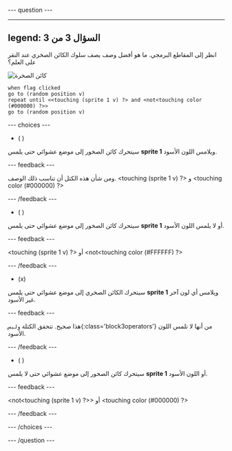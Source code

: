 
--- question ---

---
legend: السؤال 3 من 3
---

انظر إلى المقاطع البرمجي. ما هو أفضل وصف يصف سلوك الكائن الصخري عند النقر على العلم؟


![كائن الصخرة](images/rocks-sprite.png)

```blocks3
when flag clicked
go to (random position v)
repeat until <<touching (sprite 1 v) ?> and <not<touching color (#000000) ?>>
go to (random position v)
```

--- choices ---

- ( )

سيتحرك كائن الصخور إلى موضع عشوائي حتى يلمس **sprite 1** ويلامس اللون الأسود.

  --- feedback ---

ومن شأن هذه الكتل أن تناسب ذلك الوصف. 
<touching (sprite 1 v) ?> و <touching color (#000000) ?>

  --- /feedback ---

- ( )

سيتحرك كائن الصخور إلى موضع عشوائي حتى يلمس **sprite 1** أو لا يلمس اللون الأسود.

  --- feedback ---

<touching (sprite 1 v) ?> أو <not<touching color (#FFFFFF) ?>

  --- /feedback ---

- (x)

سيتحرك الكائن الصخري إلى موضع عشوائي حتى يلمس **sprite 1** ويلامس أي لون آخر غير الأسود.

  --- feedback ---

هذا صحيح. تتحقق الكتلة `وليس`{:class='block3operators'} من أنها لا تلمس اللون الأسود.

  --- /feedback ---

- ( )

سيتحرك كائن الصخور إلى موضع عشوائي حتى لا يلمس **sprite 1** أو اللون الأسود.

  --- feedback ---

<not<touching (sprite 1 v) ?>> أو <touching color (#000000) ?>

  --- /feedback ---

--- /choices ---

--- /question ---
